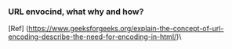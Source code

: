 ### URL envocind, what why and how?

[Ref] (https://www.geeksforgeeks.org/explain-the-concept-of-url-encoding-describe-the-need-for-encoding-in-html/)\